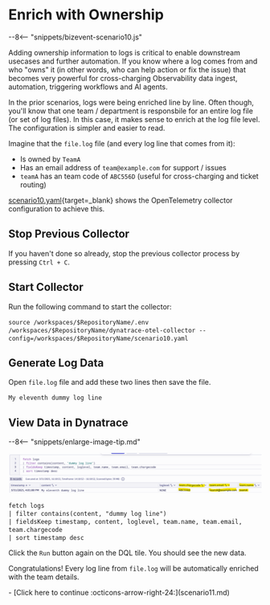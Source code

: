 # Enrich with Ownership

--8<-- "snippets/bizevent-scenario10.js"

Adding ownership information to logs is critical to enable downstream usecases and further automation. If you know where a log comes from and who "owns" it (in other words, who can help action or fix the issue) that becomes very powerful for cross-charging Observability data ingest, automation, triggering workflows and AI agents.

In the prior scenarios, logs were being enriched line by line. Often though, you'll know that one team / department is responsbile for an entire log file (or set of log files). In this case, it makes sense to enrich at the log file level. The configuration is simpler and easier to read.

Imagine that the `file.log` file (and every log line that comes from it):

* Is owned by `TeamA`
* Has an email address of `team@example.com` for support / issues
* `teamA` has an team code of `ABC556D` (useful for cross-charging and ticket routing)

[scenario10.yaml](https://github.com/Dynatrace/demo-opentelemetry-patterns/blob/main/scenario10.yaml){target=_blank} shows the OpenTelemetry collector configuration to achieve this.

## Stop Previous Collector

If you haven't done so already, stop the previous collector process by pressing `Ctrl + C`.

## Start Collector

Run the following command to start the collector:

``` { "name": "[background] run otel collector scenario 10" }
source /workspaces/$RepositoryName/.env
/workspaces/$RepositoryName/dynatrace-otel-collector --config=/workspaces/$RepositoryName/scenario10.yaml
```

## Generate Log Data

Open `file.log` file and add these two lines then save the file.

```
My eleventh dummy log line
```

## View Data in Dynatrace

--8<-- "snippets/enlarge-image-tip.md"

![scenario10 dynatrace results](images/scenario10-dql.png)


```
fetch logs
| filter contains(content, "dummy log line")
| fieldsKeep timestamp, content, loglevel, team.name, team.email, team.chargecode 
| sort timestamp desc
```

Click the `Run` button again on the DQL tile. You should see the new data.

Congratulations! Every log line from `file.log` will be automatically enriched with the team details.

<div class="grid cards" markdown>
- [Click here to continue :octicons-arrow-right-24:](scenario11.md)
</div>
